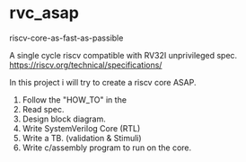 # rvc_asap
riscv-core-as-fast-as-passible

A single cycle riscv compatible with RV32I unprivileged spec.
https://riscv.org/technical/specifications/


In this project i will try to create a riscv core ASAP.
1. Follow the "HOW_TO" in the 
2. Read spec.
3. Design block diagram.
4. Write SystemVerilog Core (RTL)
5. Write a TB. (validation & Stimuli)
6. Write c/assembly  program to run on the core.


